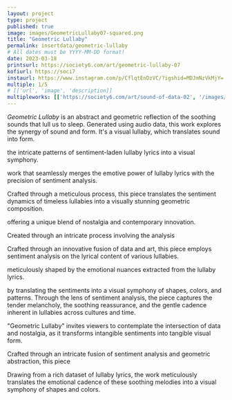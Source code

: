 ```yaml
---
layout: project
type: project
published: true
image: images/GeometricLullaby07-squared.png
title: "Geometric Lullaby"
permalink: insertdata/geometric-lullaby
# All dates must be YYYY-MM-DD format!
date: 2023-03-18
printsurl: https://society6.com/art/geometric-lullaby-07
kofiurl: https://soci7
instaurl: https://www.instagram.com/p/CflqtEnDzVC/?igshid=MDJmNzVkMjY=
multiple: 1/5
# [['url', 'image', 'description]]
multipleworks: [['https://society6.com/art/sound-of-data-02', '/images/GeometricLullaby01-squared.png', 'Geometric Lullaby 2/5'], ['https://society6.com/art/geometric-lullaby-01', '/images/GeometricLullaby05-squared.png', 'Geometric Lullaby 5/5']]
---
```


*Geometric Lullaby* is an abstract and geometric reflection of the soothing sounds that lull us to sleep. Generated using audio data, this work explores the synergy of sound and form. It's a visual lullaby, which translates sound into form.


 the intricate patterns of sentiment-laden lullaby lyrics into a visual symphony.

work that seamlessly merges the emotive power of lullaby lyrics with the precision of sentiment analysis.

Crafted through a meticulous process, this piece translates the sentiment dynamics of timeless lullabies into a visually stunning geometric composition. 

offering a unique blend of nostalgia and contemporary innovation.

Created through an intricate process involving the analysis

Crafted through an innovative fusion of data and art, this piece employs sentiment analysis on the lyrical content of various lullabies. 

meticulously shaped by the emotional nuances extracted from the lullaby lyrics.

by translating the sentiments into a visual symphony of shapes, colors, and patterns. Through the lens of sentiment analysis, the piece captures the tender melancholy, the soothing reassurance, and the gentle cadence inherent in lullabies across cultures and time.

"Geometric Lullaby" invites viewers to contemplate the intersection of data and nostalgia, as it transforms intangible sentiments into tangible visual form.

Crafted through an intricate fusion of sentiment analysis and geometric abstraction, this piece

Drawing from a rich dataset of lullaby lyrics, the work meticulously translates the emotional cadence of these soothing melodies into a visual symphony of shapes and colors.
